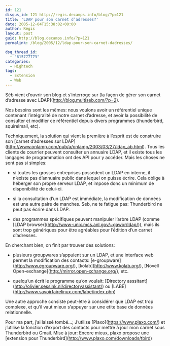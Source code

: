 ```yaml
---
id: 121
disqus_id: 121 http://regis.decamps.info/blog/?p=121
title: 'LDAP pour son carnet d’adresses?'
date: 2005-12-04T15:38:02+00:00
author: Régis
layout: post
guid: http://blog.decamps.info/?p=121
permalink: /blog/2005/12/ldap-pour-son-carnet-dadresses/

dsq_thread_id:
  - "615777773"
categories:
  - Hightech
tags:
  - Extension
  - Web
---
```

Séb vient d’ouvrir son blog et s’interroge sur \[la façon de gérer son carnet d’adresse avec LDAP\](http://blog.multiseb.com/?p=2).

Nos besoins sont les mêmes: nous voulons avoir un référentiel unique contenant l’intégralité de notre carnet d’adresse, et avoir la possibilité de consulter et modifier ce référentiel depuis divers programmes (thunderbird, squirelmail, etc).

Techniquement, la solution qui vient la première à l’esprit est de construire son \[carnet d’adresses sur LDAP\](http://www.onlamp.com/pub/a/onlamp/2003/03/27/ldap_ab.html). Tous les clients de courrier peuvent consulter un annuaire LDAP, et il existe tous les langages de programmation ont des API pour y accéder. Mais les choses ne sont pas si simples:

* si toutes les grosses entreprises possèdent un LDAP en interne, il n’existe pas d’annuaire public dans lequel on puisse écrire. Cela oblige à héberger son propre serveur LDAP, et impose donc un minimum de disponibilité de celui-ci.
  
* si la consultation d’un LDAP est immédiate, la modification de données est une autre paire de manches. Seb, ne te fatigue pas: Thunderbird ne peut pas écrire dans LDAP.
  
* des programmes spécifiques peuvent manipuler l’arbre LDAP (comme \[LDAP browser\](http://www-unix.mcs.anl.gov/~gawor/ldap/)), mais ils sont trop génériques pour être agréables pour l’édition d’un carnet d’adresses.

En cherchant bien, on finit par trouver des solutions:

* plusieurs groupwares s’appuient sur un LDAP, et une interface web permet la modification des contacts: \[e-groupware\](http://www.egroupware.org/), \[kolab\](http://www.kolab.org/), \[Novell Open-exchange\](http://mirror.open-xchange.org/), etc.
  
* quelqu’un écrit le programme qu’on voulait: \[Directory asssitant\](http://olivier.sessink.nl/directoryassistant/) ou \[LABE\](http://www.savoirfairelinux.com/labe/index.php)

Une autre approche consiste peut-être à considérer que LDAP est trop complexe, et qu’il vaut mieux s’appuyer sur une etite base de données relationnelle. 

Pour ma part, j’ai laissé tombé…; J’utilise \[Plaxo\](https://www.plaxo.com/) et j’utilise la fonction d’export des contacts pour mettre à jour mon carnet sous Thunderbird ou Gmail. Mise à jour: Encore mieux, plaxo propose une \[extension pour Thunderbird\](http://www.plaxo.com/downloads/tbird)
